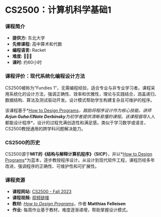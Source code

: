 # CS2500：计算机科学基础1

### 课程简介
- **提供方:** 东北大学  
- **先修课程:** 高中算术和代数  
- **编程语言:** Racket  
- **难度:** 🌟🌟🌟  
- **课时:** 约60小时  

### 课程评价：现代系统化编程设计方法  
CS2500被称为“Fundies 1”，无需编程经验，适合专业与非专业学习者。课程采用系统化的设计方法，强调正确性、效率和优雅性，理论与实践结合，涵盖递归、数据结构、算法及测试驱动开发。设计模式帮助学生构建复杂且可维护的程序。

该课程基于*[How to Design Programs](https://htdp.org/2022-8-7/Book/part_prologue.html)*，鼓励将程序设计作为核心技能。讲师**Arjun Guha**和**Nate Derbinsky**为初学者提供清晰易懂的课程。该课程倡导*人人都能设计程序*，设计的过程充满创造性和满足感。类似于学习数学或语言，CS2500教授通用的跨学科问题解决能力。


### CS2500的历史  
CS2500源于**MIT的《结构与解释计算机程序》（SICP）**，并以*[How to Design Programs](https://htdp.org/2022-8-7/Book/part_prologue.html)*为蓝本，逐步教授程序设计。从设计到现代软件工程，课程历经多年改进，强调程序的正确性、可维护性和可扩展性。

### 课程资源  
- **课程网站:** [CS2500 - Fall 2023](https://pages.github.khoury.northeastern.edu/2500/2023F/)  
- **课程视频:** [视频链接](https://www.ccs.neu.edu/home/nderbinsky/fundies1/)  
- **教材:** *[How to Design Programs](https://htdp.org/2022-8-7/Book/part_prologue.html)*，作者 **Matthias Felleisen**  
- **作业:** 每周作业基于教材，难度逐渐递增，帮助掌握设计模式。